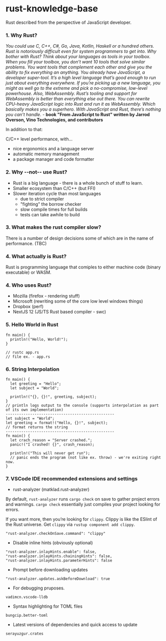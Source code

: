 # rust-knowledge-base
Rust described from the perspective of JavaScript developer.

### 1. Why Rust? 

_You could use C, C++, C#, Go, Java, Kotlin, Haskell or a hundred others. Rust is notoriously difficult even for system programmers to get into. Why bother with Rust? Think about your languages as tools in your toolbox. When you fill your toolbox, you don’t want 10 tools that solve similar problems. You want tools that complement each other and give you the ability to fix everything an anything. You already have JavaScript, a developer super-tool. It’s a high level language that’s good enough to run just about everything everywhere. If you’re picking up a new language, you might as well go to the extreme and pick a no-compromise, low-level powerhouse.
Also, WebAssembly.
Rust’s tooling and support for WebAssembly is better than everything else out there. You can rewrite CPU-heavy JavaScript logic into Rust and run it as WebAssembly. Which basically makes you a superhero. With JavaScript and Rust, there’s nothing you can’t handle._ - **book "From JavaScript to Rust" written by Jarrod Overson, Vino Technologies, and contributors**

In addition to that:

C/C++ level performance, with...
- nice ergonomics and a language server
- automatic memory management
- a package manager and code formatter

### 2. Why --not-- use Rust?

- Rust is a big language - there is a whole bunch of stuff to learn.
- Smaller ecosystem than C/C++ (but FFI)
- Slower iteration cycle than most languages
  - due to strict compiler
  - "fighting" the borrow checker
  - slow compile times for full builds
  - tests can take awhile to build

### 3. What makes the rust compiler slow?

There is a number of design decisions some of which are in the name of performance. (TBC)

### 4. What actually is Rust?

Rust is programming language that comiples to either machine code (binary executable) or WASM.


### 4. Who uses Rust?

- Mozilla (firefox - rendering stuff)
- Microsoft (rewriting some of the core low level windows things)
- Dropbox (perf)
- NextJS 12 (JS/TS Rust based compiler - swc)

### 5. Hello World in Rust

```
fn main() {
  println!("Hello, World!");
}

// rustc app.rs
// file ex. - app.rs 
```

### 6. String Interpolation
```
fn main() {
  let greeting = "Hello";
  let subject = "World";
  
  println!("{}, {}!", greeting, subject);
}
// println logs output to the console (supports interpolation as part of its own implementation)
-------------------------------------------------
let subject = "World";
let greeting = format!("Hello, {}!", subject);
// format returns the string
-------------------------------------------------
fn main() {
  let crach_reason = "Server crashed.";
  panic!("I crashed! {}", crash_reason);
  
  println!("This will never get run");
  // panic ends the program (not like ex. throw) - we're exiting right now.
}
```

### 7. VSCode IDE recommended extensions and settings

* rust-analyzer (matklad.rust-analyzer) 

By default, `rust-analyzer` runs `cargo check` on save to gather project errors and warnings. `cargo check` essentially just compiles your project looking for errors.

If you want more, then you’re looking for `clippy`. Clippy is like the ESlint of the Rust universe. Get `clippy` via `rustup component add clippy`.

`"rust-analyzer.checkOnSave.command": "clippy"`

* Disable inline hints (obviously optional)

```
"rust-analyzer.inlayHints.enable": false, 
"rust-analyzer.inlayHints.chainingHints": false, 
"rust-analyzer.inlayHints.parameterHints": false
```

* Prompt before downloading updates

`"rust-analyzer.updates.askBeforeDownload": true`

* For debugging pruposes.

`vadimcn.vscode-lldb`

* Syntax highlighting for TOML files

`bungcip.better-toml`

* Latest versions of dependencies and quick access to update

`serayuzgur.crates`
